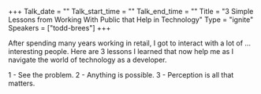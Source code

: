 +++
Talk_date = ""
Talk_start_time = ""
Talk_end_time = ""
Title = "3 Simple Lessons from Working With Public that Help in Technology"
Type = "ignite"
Speakers = ["todd-brees"]
+++

After spending many years working in retail, I got to interact with a lot of …interesting people. Here are 3 lessons I learned that now help me as I navigate the world of technology as a developer. 

1 - See the problem.
2 - Anything is possible. 
3 - Perception is all that matters.
